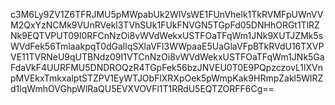 c3M6Ly9ZV1Z6TFRJMU5pMWpabUk2WlVsWE1FUnVhelk1TkRVMFpUWnVVM2QxYzNCMk9VUnRVekl3TVhSUk1FUkFNVGN5TGpFd05DNHhORGt1TlRZNk9EQTVPUT09I0RFCnNzOi8vWVdWekxUSTFOaTFqWm1JNk9XUTJZMk5sWVdFek56TmlaakpqT0dGallqSXlaVFl3WWpaaE5UaGlaVFpBTkRVdU16TXVPVE11TVRNeU9qUTBNdz09I1VTCnNzOi8vWVdWekxUSTFOaTFqWm1JNk5GaFdaVkF4UURFMU5DNDROQzR4TGpFek56bzJNVEU0T0E9PQpzczovL1lXVnpMVEkxTmkxalptSTZPV1EyWTJObFlXRXpOek5pWmpKak9HRmpZakl5WlRZd1lqWmhOVGhpWlRaQU5EVXVOVFl1T1RRdU5EQTZORFF6Cg==
